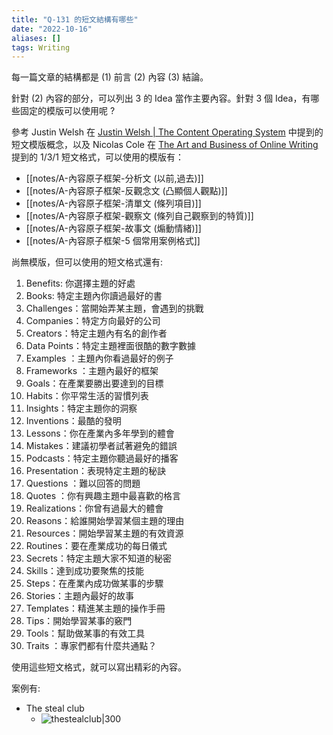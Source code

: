 ```yaml
---
title: "Q-131 的短文結構有哪些"
date: "2022-10-16"
aliases: []
tags: Writing
---
```


每一篇文章的結構都是 (1) 前言 (2) 內容 (3) 結論。

針對 (2) 內容的部分，可以列出 3 的 Idea 當作主要內容。針對 3 個 Idea，有哪些固定的模版可以使用呢 ? 

參考 Justin Welsh 在 [Justin Welsh | The Content Operating System](https://www.justinwelsh.me/the-content-os) 中提到的短文模版概念，以及 Nicolas Cole 在 [The Art and Business of Online Writing](https://www.amazon.com/Art-Business-Online-Writing-Capturing/dp/0998203491) 提到的 1/3/1 短文格式，可以使用的模版有：
- [[notes/A-內容原子框架-分析文 (以前,過去)]]
- [[notes/A-內容原子框架-反觀念文 (凸顯個人觀點)]]
- [[notes/A-內容原子框架-清單文 (條列項目)]]
- [[notes/A-內容原子框架-觀察文 (條列自己觀察到的特質)]]
- [[notes/A-內容原子框架-故事文 (煽動情緒)]]
- [[notes/A-內容原子框架-5 個常用案例格式]]

尚無模版，但可以使用的短文格式還有:
1. Benefits: 你選擇主題的好處
2. Books: 特定主題內你讀過最好的書
3. Challenges：當開始弄某主題，會遇到的挑戰
4. Companies：特定方向最好的公司
5. Creators：特定主題內有名的創作者
6. Data Points：特定主題裡面很酷的數字數據
7. Examples ：主題內你看過最好的例子
8. Frameworks ：主題內最好的框架
9. Goals：在產業要勝出要達到的目標
10. Habits：你平常生活的習慣列表
11. Insights：特定主題你的洞察
12. Inventions：最酷的發明
13. Lessons：你在產業內多年學到的體會
14. Mistakes：建議初學者試著避免的錯誤
15. Podcasts：特定主題你聽過最好的播客
16. Presentation：表現特定主題的秘訣
17. Questions ：難以回答的問題
18. Quotes ：你有興趣主題中最喜歡的格言
19. Realizations：你曾有過最大的體會
20. Reasons：給誰開始學習某個主題的理由
21. Resources：開始學習某主題的有效資源
22. Routines：要在產業成功的每日儀式
23. Secrets：特定主題大家不知道的秘密
24. Skills：達到成功要聚焦的技能
25. Steps：在產業內成功做某事的步驟
26. Stories：主題內最好的故事
27. Templates：精進某主題的操作手冊
28. Tips：開始學習某事的竅門
29. Tools：幫助做某事的有效工具
30. Traits ：專家們都有什麼共通點？

使用這些短文格式，就可以寫出精彩的內容。

案例有: 
- The steal club
	-  ![thestealclub|300](https://cdn.jsdelivr.net/gh/vizance/image/202211071720751.png)